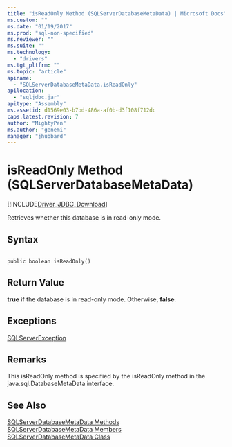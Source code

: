 ```yaml
---
title: "isReadOnly Method (SQLServerDatabaseMetaData) | Microsoft Docs"
ms.custom: ""
ms.date: "01/19/2017"
ms.prod: "sql-non-specified"
ms.reviewer: ""
ms.suite: ""
ms.technology: 
  - "drivers"
ms.tgt_pltfrm: ""
ms.topic: "article"
apiname: 
  - "SQLServerDatabaseMetaData.isReadOnly"
apilocation: 
  - "sqljdbc.jar"
apitype: "Assembly"
ms.assetid: d1569e03-b7bd-486a-af0b-d3f108f712dc
caps.latest.revision: 7
author: "MightyPen"
ms.author: "genemi"
manager: "jhubbard"
---
```

# isReadOnly Method (SQLServerDatabaseMetaData)
[!INCLUDE[Driver_JDBC_Download](../../../includes/driver_jdbc_download.md)]

  Retrieves whether this database is in read-only mode.  
  
## Syntax  
  
```  
  
public boolean isReadOnly()  
```  
  
## Return Value  
 **true** if the database is in read-only mode. Otherwise, **false**.  
  
## Exceptions  
 [SQLServerException](../../../connect/jdbc/reference/sqlserverexception-class.md)  
  
## Remarks  
 This isReadOnly method is specified by the isReadOnly method in the java.sql.DatabaseMetaData interface.  
  
## See Also  
 [SQLServerDatabaseMetaData Methods](../../../connect/jdbc/reference/sqlserverdatabasemetadata-methods.md)   
 [SQLServerDatabaseMetaData Members](../../../connect/jdbc/reference/sqlserverdatabasemetadata-members.md)   
 [SQLServerDatabaseMetaData Class](../../../connect/jdbc/reference/sqlserverdatabasemetadata-class.md)  
  
  